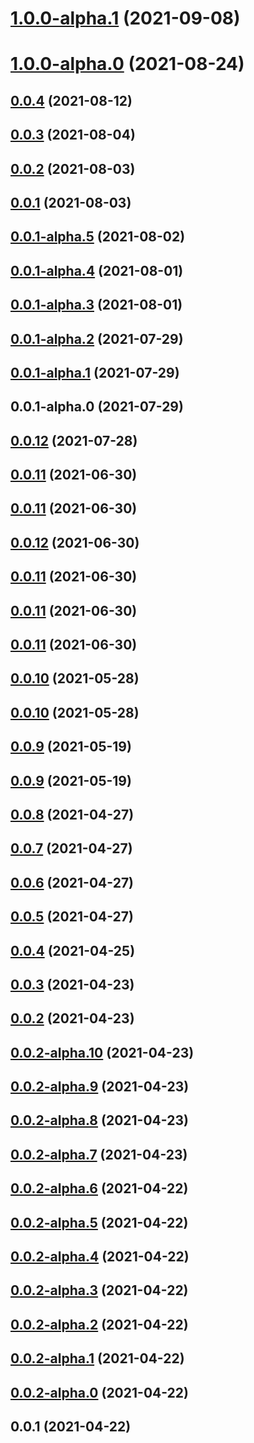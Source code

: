 # [1.0.0-alpha.1](https://new.github.com/yymzy/taro-plugin-sub/compare/v1.0.0-alpha.0...v1.0.0-alpha.1) (2021-09-08)

# [1.0.0-alpha.0](https://new.github.com/yymzy/taro-plugin-sub/compare/v0.0.4...v1.0.0-alpha.0) (2021-08-24)

## [0.0.4](https://new.github.com/yymzy/taro-plugin-sub/compare/v0.0.3...v0.0.4) (2021-08-12)

## [0.0.3](https://new.github.com/yymzy/taro-plugin-sub/compare/v0.0.2...v0.0.3) (2021-08-04)

## [0.0.2](https://new.github.com/yymzy/taro-plugin-sub/compare/v0.0.1...v0.0.2) (2021-08-03)

## [0.0.1](https://new.github.com/yymzy/taro-plugin-sub/compare/v0.0.1-alpha.5...v0.0.1) (2021-08-03)

## [0.0.1-alpha.5](https://new.github.com/yymzy/taro-plugin-sub/compare/v0.0.1-alpha.4...v0.0.1-alpha.5) (2021-08-02)

## [0.0.1-alpha.4](https://yymzy.github.com/yymzy/taro-plugin-sub/compare/v0.0.1-alpha.2...v0.0.1-alpha.4) (2021-08-01)

## [0.0.1-alpha.3](https://yymzy.github.com/yymzy/taro-plugin-sub/compare/v0.0.1-alpha.2...v0.0.1-alpha.3) (2021-08-01)

## [0.0.1-alpha.2](https://new.github.com/yymzy/taro-plugin-sub/compare/v0.0.1-alpha.1...v0.0.1-alpha.2) (2021-07-29)

## [0.0.1-alpha.1](https://new.github.com/yymzy/taro-plugin-sub/compare/v0.0.1-alpha.0...v0.0.1-alpha.1) (2021-07-29)

## 0.0.1-alpha.0 (2021-07-29)

## [0.0.12](https://new.github.com/yymzy/taro-plugin-build/compare/v0.0.11...v0.0.12) (2021-07-28)

## [0.0.11](https://new.github.com/yymzy/taro-plugin-build/compare/v0.0.10...v0.0.11) (2021-06-30)

## [0.0.11](https://new.github.com/yymzy/taro-plugin-build/compare/v0.0.10...v0.0.11) (2021-06-30)

## [0.0.12](https://new.github.com/yymzy/taro-plugin-build/compare/v0.0.10...v0.0.12) (2021-06-30)

## [0.0.11](https://new.github.com/yymzy/taro-plugin-build/compare/v0.0.10...v0.0.11) (2021-06-30)

## [0.0.11](https://new.github.com/yymzy/taro-plugin-build/compare/v0.0.10...v0.0.11) (2021-06-30)

## [0.0.11](https://new.github.com/yymzy/taro-plugin-build/compare/v0.0.10...v0.0.11) (2021-06-30)

## [0.0.10](https://new.github.com/yymzy/taro-plugin-build/compare/v0.0.9...v0.0.10) (2021-05-28)

## [0.0.10](https://new.github.com/yymzy/taro-plugin-build/compare/v0.0.9...v0.0.10) (2021-05-28)

## [0.0.9](https://new.github.com/yymzy/taro-plugin-build/compare/v0.0.8...v0.0.9) (2021-05-19)

## [0.0.9](https://new.github.com/yymzy/taro-plugin-build/compare/v0.0.8...v0.0.9) (2021-05-19)

## [0.0.8](https://new.github.com/yymzy/taro-plugin-build/compare/v0.0.7...v0.0.8) (2021-04-27)

## [0.0.7](https://new.github.com/yymzy/taro-plugin-build/compare/v0.0.6...v0.0.7) (2021-04-27)

## [0.0.6](https://new.github.com/yymzy/taro-plugin-build/compare/v0.0.5...v0.0.6) (2021-04-27)

## [0.0.5](https://new.github.com/yymzy/taro-plugin-build/compare/v0.0.4...v0.0.5) (2021-04-27)

## [0.0.4](https://new.github.com/yymzy/taro-plugin-build/compare/v0.0.3...v0.0.4) (2021-04-25)

## [0.0.3](https://new.github.com/yymzy/taro-plugin-build/compare/v0.0.2...v0.0.3) (2021-04-23)

## [0.0.2](https://new.github.com/yymzy/taro-plugin-build/compare/v0.0.2-alpha.10...v0.0.2) (2021-04-23)

## [0.0.2-alpha.10](https://new.github.com/yymzy/taro-plugin-build/compare/v0.0.2-alpha.9...v0.0.2-alpha.10) (2021-04-23)

## [0.0.2-alpha.9](https://new.github.com/yymzy/taro-plugin-build/compare/v0.0.2-alpha.8...v0.0.2-alpha.9) (2021-04-23)

## [0.0.2-alpha.8](https://new.github.com/yymzy/taro-plugin-build/compare/v0.0.2-alpha.7...v0.0.2-alpha.8) (2021-04-23)

## [0.0.2-alpha.7](https://new.github.com/yymzy/taro-plugin-build/compare/v0.0.2-alpha.6...v0.0.2-alpha.7) (2021-04-23)

## [0.0.2-alpha.6](https://new.github.com/yymzy/taro-plugin-build/compare/v0.0.2-alpha.5...v0.0.2-alpha.6) (2021-04-22)

## [0.0.2-alpha.5](https://new.github.com/yymzy/taro-plugin-build/compare/v0.0.2-alpha.4...v0.0.2-alpha.5) (2021-04-22)

## [0.0.2-alpha.4](https://new.github.com/yymzy/taro-plugin-build/compare/v0.0.2-alpha.3...v0.0.2-alpha.4) (2021-04-22)

## [0.0.2-alpha.3](https://new.github.com/yymzy/taro-plugin-build/compare/v0.0.2-alpha.2...v0.0.2-alpha.3) (2021-04-22)

## [0.0.2-alpha.2](https://new.github.com/yymzy/taro-plugin-build/compare/v0.0.2-alpha.0...v0.0.2-alpha.2) (2021-04-22)

## [0.0.2-alpha.1](https://new.github.com/yymzy/taro-plugin-build/compare/v0.0.2-alpha.0...v0.0.2-alpha.1) (2021-04-22)

## [0.0.2-alpha.0](https://new.github.com/yymzy/taro-plugin-build/compare/v0.0.1...v0.0.2-alpha.0) (2021-04-22)

## 0.0.1 (2021-04-22)
